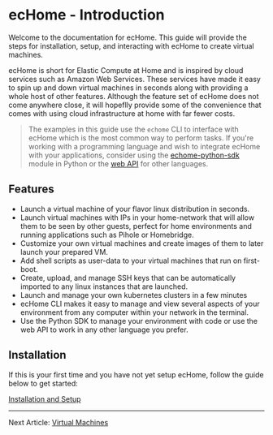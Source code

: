# ecHome - Introduction

Welcome to the documentation for ecHome. This guide will provide the steps for installation, setup, and interacting with ecHome to create virtual machines.

ecHome is short for Elastic Compute at Home and is inspired by cloud services such as Amazon Web Services. These services have made it easy to spin up and down virtual machines in seconds along with providing a whole host of other features. Although the feature set of ecHome does not come anywhere close, it will hopeflly provide some of the convenience that comes with using cloud infrastructure at home with far fewer costs.

> The examples in this guide use the `echome` CLI to interface with ecHome which is the most common way to perform tasks. If you're working with a programming language and wish to integrate ecHome with your applications, consider using the [echome-python-sdk](https://github.com/mgtrrz/echome-python-sdk/) module in Python or the [web API](../web-api/01-introduction.md) for other languages.

## Features

* Launch a virtual machine of your flavor linux distribution in seconds.
* Launch virtual machines with IPs in your home-network that will allow them to be seen by other guests, perfect for home environments and running applications such as Pihole or Homebridge.
* Customize your own virtual machines and create images of them to later launch your prepared VM.
* Add shell scripts as user-data to your virtual machines that run on first-boot.
* Create, upload, and manage SSH keys that can be automatically imported to any linux instances that are launched.
* Launch and manage your own kubernetes clusters in a few minutes
* ecHome CLI makes it easy to manage and view several aspects of your environment from any computer within your network in the terminal.
* Use the Python SDK to manage your environment with code or use the web API to work in any other language you prefer.

## Installation

If this is your first time and you have not yet setup ecHome, follow the guide below to get started:

[Installation and Setup](./installation/01-install.md)

---
Next Article: [Virtual Machines](./02-virtual-machines.md)

